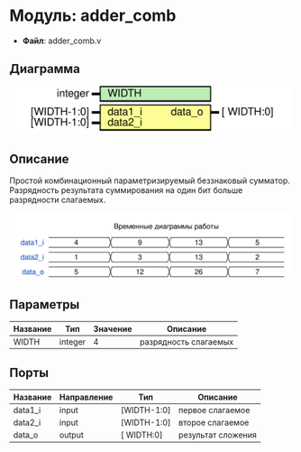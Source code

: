 
# Модуль: adder_comb 
- **Файл**: adder_comb.v

## Диаграмма
![Диаграмма](adder_comb.svg "Диаграмма")
## Описание

Простой комбинационный параметризируемый беззнаковый сумматор.
Разрядность результата суммирования на один бит больше разрядности слагаемых.



![alt text](wavedrom_yDfy0.svg "title")

 


## Параметры

| Название | Тип     | Значение | Описание              |
| -------- | ------- | -------- | --------------------- |
| WIDTH    | integer | 4        | разрядность слагаемых |

## Порты

| Название | Направление | Тип         | Описание           |
| -------- | ----------- | ----------- | ------------------ |
| data1_i  | input       | [WIDTH-1:0] | первое слагаемое   |
| data2_i  | input       | [WIDTH-1:0] | второе слагаемое   |
| data_o   | output      | [  WIDTH:0] | результат сложения |
